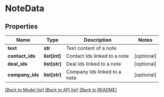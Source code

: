 # NoteData

## Properties
Name | Type | Description | Notes
------------ | ------------- | ------------- | -------------
**text** | **str** | Text content of a note | 
**contact_ids** | **list[int]** | Contact Ids linked to a note | [optional] 
**deal_ids** | **list[str]** | Deal Ids linked to a note | [optional] 
**company_ids** | **list[str]** | Company Ids linked to a note | [optional] 

[[Back to Model list]](../README.md#documentation-for-models) [[Back to API list]](../README.md#documentation-for-api-endpoints) [[Back to README]](../README.md)


